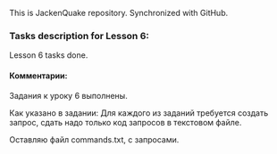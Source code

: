 This is JackenQuake repository.
Synchronized with GitHub.

### Tasks description for Lesson 6:

Lesson 6 tasks done.

#### Комментарии:

Задания к уроку 6 выполнены.

Как указано в задании: Для каждого из заданий требуется создать запрос, сдать надо только код запросов в текстовом файле.

Оставляю файл commands.txt, с запросами.